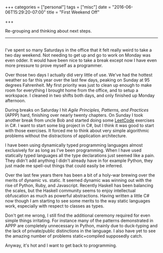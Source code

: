 +++
categories = ["personal"]
tags = ["misc"]
date = "2016-06-06T15:29:20-07:00"
title = "First Weekend Off"

+++

Re-grouping and thinking about next steps.
<!--more-->
<hr/><br/>
I've spent so many Saturdays in the office that it felt really weird to take a
two day weekend. Not needing to get up and go to work on Monday was even
odder. It would have been nice to take a break except now I have even more
pressure to prove myself as a programmer.

Over those two days I actually did very little of use. We've had the hottest
weather so far this year over the last few days, peaking on Sunday at 95 degrees
Fahrenheit. My first priority was just to clean up enough to make room for
everything I brought home from the office, and to setup a workspace. I cleaned
in two shifts both days, and only finished up Monday afternoon.

During breaks on Saturday I hit *Agile Principles, Patterns, and Practices*
(APPP) hard, finishing over nearly twenty chapters. On Sunday I took another
break from uncle Bob and started doing some [LeetCode](https://leetcode.com)
exercises in C#. I want to start some big project in C#, but I think it was good
to start with those exercises. It forced me to think about very simple
algorithmic problems without the distractions of application architecture.

I have been using dynamically typed programming languages almost exclusively for
as long as I've been programming. When I have used statically typed languages all
the type declarations just seemed like a pain. They didn't add anything I didn't
already have in for example Python, they just made me spell-out things that
could easily be inferred.

Over the last few years there has been a bit of a holy-war brewing over the
merits of dynamic vs. static. It seemed dynamic was winning out with the rise of
Python, Ruby, and Javascript. Recently Haskell has been balancing the scales,
but the Haskell community seems to enjoy intellectual obfuscation as much as
powerful abstractions. Having written a little C# now though I am starting to
see some merits to the way static languages work, especially with respect to
classes as types.

Don't get me wrong, I still find the additional ceremony required for even
simple things irritating. For instance many of the patterns demonstrated in APPP
are completely unnecessary in Python, mainly due to duck-typing and the lack of
private/public distinctions in the language. I also have yet to see the amazing
number of problems static+compiled supposedly catch.

Anyway, it's hot and I want to get back to programming.